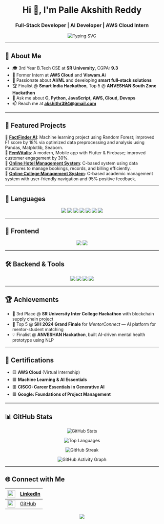 <h1 align="center">Hi 👋, I'm Palle Akshith Reddy</h1>
<h3 align="center">Full-Stack Developer | AI Developer | AWS Cloud Intern</h3>

<p align="center">
  <img src="https://readme-typing-svg.demolab.com?font=Fira+Code&size=22&pause=1000&center=true&vCenter=true&width=435&lines=B.Tech+CS+Student+@+SR+University;Full+Stack+Developer;AI+%26+ML+Explorer;AWS+Cloud+Intern;Hackathon+Finalist+%F0%9F%8E%89" alt="Typing SVG" />
</p>

---

## 🌟 About Me

- 🎓 3rd Year B.Tech CSE at **SR University**, CGPA: **9.3**
- 🔭 Former Intern at **AWS Cloud** and **Viswam.Ai**
- 🧠 Passionate about **AI/ML** and developing **smart full-stack solutions**
- 🏆 Finalist @ **Smart India Hackathon**, Top 5 @ **ANVESHAN South Zone Hackathon**
- 💬 Ask me about **C, Python, JavaScript, AWS, Cloud, Devops**
- 📫 Reach me at **akshithr394@gmail.com**

---

## 💼 Featured Projects

🔹 **[FactFinder AI](#)**: Machine learning project using Random Forest; improved F1 score by 18% via optimized data preprocessing and analysis using Pandas, Matplotlib, Seaborn.  
🔹 **[FemVitalis](#)**: A modern, Mobile app with Flutter & Firebase; improved customer engagement by 30%.  
🔹 **[Online Hotel Management System](#)**: C-based system using data structures to manage bookings, records, and billing efficiently.  
🔹 **[Online College Management System](#)**: C-based academic management system with user-friendly navigation and 95% positive feedback.

---

## 🔧 Languages

<p align="center">
  <img src="https://img.shields.io/badge/C-A8B9CC?style=for-the-badge&logo=c&logoColor=white"/>
  <img src="https://img.shields.io/badge/Python-3776AB?style=for-the-badge&logo=python&logoColor=white"/>
  <img src="https://img.shields.io/badge/HTML-E34F26.svg?style=for-the-badge&logo=html5&logoColor=white"/>
  <img src="https://img.shields.io/badge/CSS-1572B6.svg?style=for-the-badge&logo=css3&logoColor=white"/>
  <img src="https://img.shields.io/badge/JavaScript-F7DF1E.svg?style=for-the-badge&logo=javascript&logoColor=black"/>
  <img src="https://img.shields.io/badge/Java-007396.svg?style=for-the-badge&logo=java&logoColor=white"/>
  <img src="https://img.shields.io/badge/PHP-777BB4?style=for-the-badge&logo=php&logoColor=white"/>
</p>

---

## 🎨 Frontend

<p align="center">
  <img src="https://img.shields.io/badge/React-61DAFB?style=for-the-badge&logo=react&logoColor=black"/>
  <img src="https://img.shields.io/badge/Flutter-02569B?style=for-the-badge&logo=flutter&logoColor=white"/>
</p>

---

## 🛠️ Backend & Tools

<p align="center">
  <img src="https://img.shields.io/badge/Firebase-FFCA28.svg?style=for-the-badge&logo=firebase&logoColor=black"/>
  <img src="https://img.shields.io/badge/MySQL-4479A1?style=for-the-badge&logo=mysql&logoColor=white"/>
  <img src="https://img.shields.io/badge/MongoDB-47A248?style=for-the-badge&logo=mongodb&logoColor=white"/>
  <img src="https://img.shields.io/badge/AWS-232F3E?style=for-the-badge&logo=amazonaws&logoColor=white"/>
</p>

---

## 🏆 Achievements

- 🥉 3rd Place @ **SR University Inter College Hackathon** with blockchain supply chain project  
- 🧠 Top 5 @ **SIH 2024 Grand Finale** for *MentorConnect* — AI platform for mentor-student matching  
- 💡 Finalist @ **ANVESHAN Hackathon**, built AI-driven mental health prototype using NLP

---

## 📜 Certifications

- 🟨 **AWS Cloud** (Virtual Internship)
- 🟦 **Machine Learning & AI Essentials**
- 🟥 **CISCO: Career Essentials in Generative AI**
- 🟩 **Google: Foundations of Project Management**

---

## 📊 GitHub Stats

<p align="center">
  <img src="https://github-readme-stats.vercel.app/api?username=Deepakraj-09&show_icons=true&theme=tokyonight&hide_border=false&count_private=true&include_all_commits=true" alt="GitHub Stats" />
</p>

<p align="center">
  <img src="https://github-readme-stats.vercel.app/api/top-langs/?username=Deepakraj-09&layout=compact&theme=tokyonight&langs_count=10&hide_border=false" alt="Top Languages" />
</p>

<p align="center">
  <img src="https://github-readme-streak-stats.herokuapp.com?user=Deepakraj-09&theme=tokyonight&hide_border=false" alt="GitHub Streak" />
</p>

<p align="center">
  <img src="https://github-readme-activity-graph.vercel.app/graph?username=Deepakraj-09&theme=react-dark&hide_border=false&area=true&custom_title=Contribution%20Graph" alt="GitHub Activity Graph" />
</p>

---

## 🌐 Connect with Me

| <img src="https://cdn-icons-png.flaticon.com/512/174/174857.png" width="25"/> | [LinkedIn](https://www.linkedin.com/in/palle394/) |
|--------------------------------------------|---------------------------------------------------------|
| <img src="https://github.githubassets.com/images/modules/logos_page/GitHub-Mark.png" width="25"/> | [GitHub](https://github.com/TechEnthusiast1TechEnthusiast) |

<p align="center">
  <img src="https://komarev.com/ghpvc/?username=TechEnthusiast1TechEnthusiast&label=Profile%20views&color=0e75b6&style=flat" />
</p>
